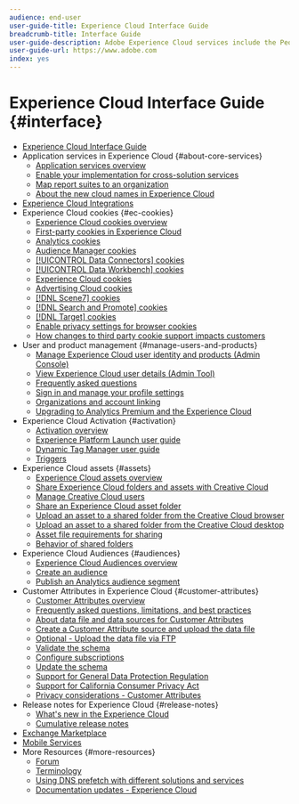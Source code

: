 ```yaml
---
audience: end-user
user-guide-title: Experience Cloud Interface Guide
breadcrumb-title: Interface Guide
user-guide-description: Adobe Experience Cloud services include the People (Audiences and Customer Attributes), Offers, Experience Platform Launch, and user and product management.
user-guide-url: https://www.adobe.com
index: yes
---
```


# Experience Cloud Interface Guide {#interface}

+ [Experience Cloud Interface Guide](experience-cloud.md)
+ Application services in Experience Cloud {#about-core-services}
    + [Application services overview](core-services-landing.md)
    + [Enable your implementation for cross-solution services](core-services/core-services.md)
    + [Map report suites to an organization](core-services/report-suite-mapping.md)
    + [About the new cloud names in Experience Cloud](solutions-core-services.md)
+ [Experience Cloud Integrations](marketing-cloud-integrations.md)
+ Experience Cloud cookies {#ec-cookies}
    + [Experience Cloud cookies overview](cookies/cookies-privacy.md)
    + [First-party cookies in Experience Cloud](cookies/cookies-first-party.md)
    + [Analytics cookies](cookies/cookies-analytics.md)
    + [Audience Manager cookies](cookies/cookies-am.md)
    + [[!UICONTROL Data Connectors] cookies](cookies/cookies-dc.md)
    + [[!UICONTROL Data Workbench] cookies](cookies/cookies-insight.md)
    + [Experience Cloud cookies](cookies/cookies-mc.md)
    + [Advertising Cloud cookies](cookies/cookies-advertising-cloud.md)
    + [[!DNL Scene7] cookies](cookies/cookies-s7.md)
    + [[!DNL Search and Promote] cookies](cookies/cookies-snp.md)
    + [[!DNL Target] cookies](cookies/cookies-target.md)
    + [Enable privacy settings for browser cookies](cookies/browser-cookie-settings.md)
    + [How changes to third party cookie support impacts customers](cookies/cookies-thirdparty.md)
+ User and product management {#manage-users-and-products}
    + [Manage Experience Cloud user identity and products (Admin Console)](admin-getting-started/admin-getting-started.md)
    + [View Experience Cloud user details (Admin Tool)](admin-getting-started/admin-tool-experience-cloud.md)
    + [Frequently asked questions](admin-getting-started/faq.md)
    + [Sign in and manage your profile settings](admin-getting-started/getting-started-experience-cloud.md)
    + [Organizations and account linking](admin-getting-started/organizations.md)
    + [Upgrading to Analytics Premium and the Experience Cloud](admin-getting-started/upgrade-to-analytics-premium.md)
+ Experience Cloud Activation {#activation}
    + [Activation overview](activation/activation.md)
    + [Experience Platform Launch user guide](https://docs.adobe.com/content/help/en/launch/using/overview.html)
    + [Dynamic Tag Manager user guide](https://docs.adobe.com/content/help/en/dtm/using/dtm-home.html)
    + [Triggers](activation/triggers.md)
+ Experience Cloud assets {#assets}
    + [Experience Cloud assets overview](experience-cloud-assets/experience-cloud-assets.md)
    + [Share Experience Cloud folders and assets with Creative Cloud](experience-cloud-assets/creative-cloud.md)
    + [Manage Creative Cloud users](experience-cloud-assets/t-admin-add-cc-user.md)
    + [Share an Experience Cloud asset folder](experience-cloud-assets/t-share-creative-cloud.md)
    + [Upload an asset to a shared folder from the Creative Cloud browser](experience-cloud-assets/t-upload-asset-cc.md)
    + [Upload an asset to a shared folder from the Creative Cloud desktop](experience-cloud-assets/t-cc-asset-upload-thor.md)
    + [Asset file requirements for sharing](experience-cloud-assets/assets-file-reqs.md)
    + [Behavior of shared folders](experience-cloud-assets/asset-behavior.md)
+ Experience Cloud Audiences {#audiences}
    + [Experience Cloud Audiences overview](audience-library/audience-library.md)
    + [Create an audience](audience-library/t-audience-create.md)
    + [Publish an Analytics audience segment](audience-library/t-publish-audience-segment.md)
+ Customer Attributes in Experience Cloud {#customer-attributes}
    + [Customer Attributes overview](attributes/attributes.md)
    + [Frequently asked questions, limitations, and best practices](attributes/faq-crs.md)
    + [About data file and data sources for Customer Attributes](attributes/crs-data-file.md)
    + [Create a Customer Attribute source and upload the data file](attributes/t-crs-usecase.md)
    + [Optional - Upload the data file via FTP](attributes/t-upload-attributes-ftp.md)
    + [Validate the schema](attributes/validate-schema.md)
    + [Configure subscriptions](attributes/subscription.md)
    + [Update the schema](attributes/t-update-schema.md)
    + [Support for General Data Protection Regulation](attributes/gdpr.md)
    + [Support for California Consumer Privacy Act](attributes/ccpa.md)
    + [Privacy considerations - Customer Attributes](attributes/privacy-mac.md)
+ Release notes for Experience Cloud {#release-notes}
    + [What's new in the Experience Cloud](https://docs.adobe.com/content/help/en/release-notes/experience-cloud/current.html)
    + [Cumulative release notes](marketing-cloud-interface/release-notes.md)
+ [Exchange Marketplace](exchange.md)
+ [Mobile Services](https://docs.adobe.com/content/help/en/mobile-services/using/home.html)
+ More Resources {#more-resources}
    + [Forum](https://forums.adobe.com/community/experience-cloud)
    + [Terminology](terms.md)
    + [Using DNS prefetch with different solutions and services](dns-prefetch.md)
    + [Documentation updates - Experience Cloud](doc-updates.md)
